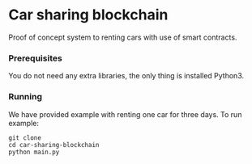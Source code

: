 # Car sharing blockchain 
Proof of concept system to renting cars with use of smart contracts. 
### Prerequisites
You do not need any extra libraries, the only thing is installed Python3.
### Running 
We have provided example with renting one car for three days. 
To run example:
```
git clone 
cd car-sharing-blockchain
python main.py
```